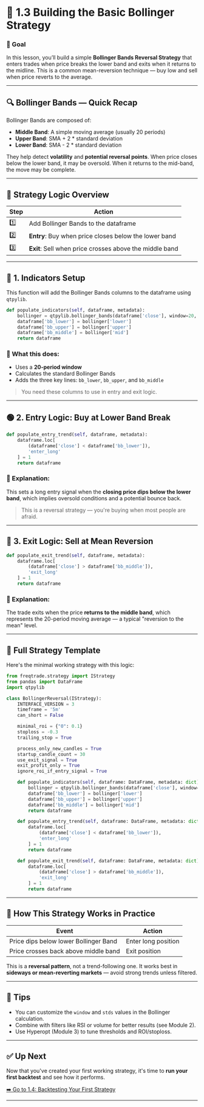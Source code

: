 # 📘 1.3 Building the Basic Bollinger Strategy

### 🎯 Goal
In this lesson, you’ll build a simple **Bollinger Bands Reversal Strategy** that enters trades when price breaks the lower band and exits when it returns to the midline. This is a common mean-reversion technique — buy low and sell when price reverts to the average.

---

## 🔍 Bollinger Bands — Quick Recap

Bollinger Bands are composed of:
- **Middle Band**: A simple moving average (usually 20 periods)
- **Upper Band**: SMA + 2 * standard deviation
- **Lower Band**: SMA - 2 * standard deviation

They help detect **volatility** and **potential reversal points**. When price closes below the lower band, it may be oversold. When it returns to the mid-band, the move may be complete.

---

## 🧠 Strategy Logic Overview

| Step | Action |
|------|--------|
| 1️⃣ | Add Bollinger Bands to the dataframe |
| 2️⃣ | **Entry**: Buy when price closes below the lower band |
| 3️⃣ | **Exit**: Sell when price crosses above the middle band |

---

## 🧪 1. Indicators Setup

This function will add the Bollinger Bands columns to the dataframe using `qtpylib`.

```python
def populate_indicators(self, dataframe, metadata):
    bollinger = qtpylib.bollinger_bands(dataframe['close'], window=20, stds=2)
    dataframe['bb_lower'] = bollinger['lower']
    dataframe['bb_upper'] = bollinger['upper']
    dataframe['bb_middle'] = bollinger['mid']
    return dataframe
```

### 🔎 What this does:
- Uses a **20-period window**
- Calculates the standard Bollinger Bands
- Adds the three key lines: `bb_lower`, `bb_upper`, and `bb_middle`

> You need these columns to use in entry and exit logic.

---

## 🟢 2. Entry Logic: Buy at Lower Band Break

```python
def populate_entry_trend(self, dataframe, metadata):
    dataframe.loc[
        (dataframe['close'] < dataframe['bb_lower']),
        'enter_long'
    ] = 1
    return dataframe
```

### 📌 Explanation:
This sets a long entry signal when the **closing price dips below the lower band**, which implies oversold conditions and a potential bounce back.

> This is a reversal strategy — you're buying when most people are afraid.

---

## 🔴 3. Exit Logic: Sell at Mean Reversion

```python
def populate_exit_trend(self, dataframe, metadata):
    dataframe.loc[
        (dataframe['close'] > dataframe['bb_middle']),
        'exit_long'
    ] = 1
    return dataframe
```

### 📌 Explanation:
The trade exits when the price **returns to the middle band**, which represents the 20-period moving average — a typical "reversion to the mean" level.

---

## 🧱 Full Strategy Template

Here's the minimal working strategy with this logic:

```python
from freqtrade.strategy import IStrategy
from pandas import DataFrame
import qtpylib

class BollingerReversal(IStrategy):
    INTERFACE_VERSION = 3
    timeframe = '5m'
    can_short = False

    minimal_roi = {"0": 0.1}
    stoploss = -0.3
    trailing_stop = True

    process_only_new_candles = True
    startup_candle_count = 30
    use_exit_signal = True
    exit_profit_only = True
    ignore_roi_if_entry_signal = True

    def populate_indicators(self, dataframe: DataFrame, metadata: dict) -> DataFrame:
        bollinger = qtpylib.bollinger_bands(dataframe['close'], window=20, stds=2)
        dataframe['bb_lower'] = bollinger['lower']
        dataframe['bb_upper'] = bollinger['upper']
        dataframe['bb_middle'] = bollinger['mid']
        return dataframe

    def populate_entry_trend(self, dataframe: DataFrame, metadata: dict) -> DataFrame:
        dataframe.loc[
            (dataframe['close'] < dataframe['bb_lower']),
            'enter_long'
        ] = 1
        return dataframe

    def populate_exit_trend(self, dataframe: DataFrame, metadata: dict) -> DataFrame:
        dataframe.loc[
            (dataframe['close'] > dataframe['bb_middle']),
            'exit_long'
        ] = 1
        return dataframe
```

---

## 🧪 How This Strategy Works in Practice

| Event | Action |
|-------|--------|
| Price dips below lower Bollinger Band | Enter long position |
| Price crosses back above middle band | Exit position |

This is a **reversal pattern**, not a trend-following one. It works best in **sideways or mean-reverting markets** — avoid strong trends unless filtered.

---

## 📎 Tips

- You can customize the `window` and `stds` values in the Bollinger calculation.
- Combine with filters like RSI or volume for better results (see Module 2).
- Use Hyperopt (Module 3) to tune thresholds and ROI/stoploss.

---

## ✅ Up Next

Now that you've created your first working strategy, it's time to **run your first backtest** and see how it performs.

[➡️ Go to 1.4: Backtesting Your First Strategy](./1.4_backtesting.md)

---
